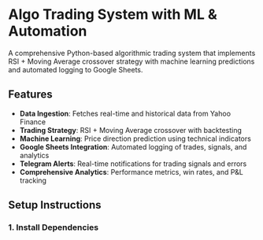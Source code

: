 # Algo Trading System with ML & Automation

A comprehensive Python-based algorithmic trading system that implements RSI + Moving Average crossover strategy with machine learning predictions and automated logging to Google Sheets.

## Features

- **Data Ingestion**: Fetches real-time and historical data from Yahoo Finance
- **Trading Strategy**: RSI + Moving Average crossover with backtesting
- **Machine Learning**: Price direction prediction using technical indicators
- **Google Sheets Integration**: Automated logging of trades, signals, and analytics
- **Telegram Alerts**: Real-time notifications for trading signals and errors
- **Comprehensive Analytics**: Performance metrics, win rates, and P&L tracking

## Setup Instructions

### 1. Install Dependencies
